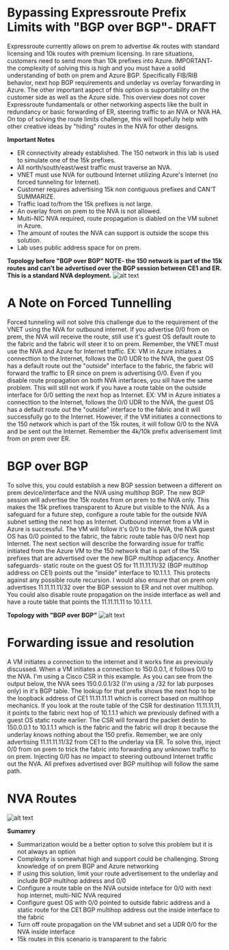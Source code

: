 # Bypassing Expressroute Prefix Limits with "BGP over BGP"- DRAFT
Expressroute currently allows on prem to advertise 4k routes with standard licensing and 10k routes with premium licensing. In rare situations, customers need to send more than 10k prefixes into Azure. IMPORTANT- the complexity of solving this is high and you must have a solid understanding of both on prem and Azure BGP. Specifically FIB/RIB
behavior, next hop BGP requirements and underlay vs overlay forwarding in Azure. The other important aspect of this option is supportability on the customer side as well as
the Azure side. This overview does not cover Expressroute fundamentals or other networking aspects like the built in redundancy or basic forwarding of ER, steering traffic to
an NVA or NVA HA. On top of solving the route limits challenge, this will hopefully help with other creative ideas by "hiding" routes in the NVA for other designs.

**Important Notes**
- ER connectivity already established. The 150 network in this lab is used to simulate one of the 15k prefixes.
- All north/south/east/west traffic must traverse an NVA.
- VNET must use NVA for outbound Internet utilizing Azure's Internet (no forced tunneling for Internet).
- Customer requires advertising 15k non contiguous prefixes and CAN'T SUMMARIZE.
- Traffic load to/from the 15k prefixes is not large.
- An overlay from on prem to the NVA is not allowed.
- Multi-NIC NVA required, route propagation is diabled on the VM subnet in Azure.
- The amount of routes the NVA can support is outside the scope this solution.
- Lab uses public address space for on prem.

**Topology before "BGP over BGP" NOTE- the 150 network is part of the 15k routes and can't be advertised over the BGP session between CE1 and ER. This is a standard NVA deployment.**
![alt text](https://github.com/jwrightazure/lab/blob/master/BGP-over-BGP/basic-er-nva-topo.png)

# A Note on Forced Tunnelling
Forced tunneling will not solve this challenge due to the requirement of the VNET using the NVA for outbound internet. If you advertise 0/0 from on prem, the NVA will receive the route, still use it's guest OS default route to the fabric and the fabric will steer it to on prem. Remember, the VNET must use the NVA and Azure for Internet traffic. EX: VM in Azure initiates a connecttion to the Internet, follows the 0/0 UDR to the NVA, the guest OS has a default route out the "outside" interface to the fabric, the fabric will forward the traffic to ER since on prem is advertising 0/0. Even if you disable route propagation on both NVA interfaces, you sill have the same problem. This will still not work if you have a route table on the outside interface for 0/0 setting the next hop as Internet. EX: VM in Azure initiates a connecttion to the Internet, follows the 0/0 UDR to the NVA, the guest OS has a default route out the "outside" interface to the fabric and it will successfully go to the Internet. However, if the VM initiates a connections to the 150 network which is part of the 15k routes, it will follow 0/0 to the NVA and be sent out the Internet. Remember the 4k/10k prefix adverisement limit from on prem over ER.

# BGP over BGP
To solve this, you could establish a new BGP session between a different on prem device/interface and the NVA using multihop BGP. The new BGP session will advertise the 15k routes from on prem to the NVA only. This makes the 15k prefixes transparent to Azure but visible to the NVA. As a safeguard for a future step, configure a route table for the outside NVA subnet setting the next hop as Internet. Outbound internet from a VM in Azure is successful. The VM will follow it's 0/0 to the NVA, the NVA guest OS has 0/0 pointed to the fabric, the fabric route table has 0/0 next hop Internet. The next section will describe the forwarding issue for traffic initiated from the Azure VM to the 150 network that is part of the 15k prefixes that are advertised over the new BGP multihop adjacency. Another safeguards- static route on the guest OS for 11.11.11.11/32 (BGP multihop address on CE1) points out the "inside" interface to 10.1.1.1. This protects against any possible route recursion. I would also ensure that on prem only advertises 11.11.11.11/32 over the BGP session to ER and not over multihop. You could also disable route propagation on the inside interface as well and have a route table that points the 11.11.11.11 to 10.1.1.1.

**Topology with "BGP over BGP"**
![alt text](https://github.com/jwrightazure/lab/blob/master/BGP-over-BGP/bgp-multihop.png)

# Forwarding issue and resolution
A VM initiates a connection to the internet and it works fine as previously discussed. When a VM initiates a connection to 150.0.0.1, it follows 0/0 to the NVA. I'm using a Cisco CSR in this example. As you can see from the output below, the NVA sees 150.0.0.1/32 (I'm using a /32 for lab purposes only) in it's BGP table. The lookup for that prefix shows the next hop to be the loopback address of CE1 11.11.11.11 which is correct based on multihop mechanics. If you look at the route table of the CSR for destination 11.11.11.11, it points to the fabric next hop of 10.1.1.1 which we previously defined with a guest OS static route earlier. The CSR will forward the packet destin to 150.0.0.1 to 10.1.1.1 which is the fabric and the fabric will drop it because the underlay knows nothing about the 150 prefix. Remember, we are only advertising 11.11.11.11/32 from CE1 to the underlay via ER. To solve this, inject 0/0 from on prem to trick the fabric into forwarding any unknown traffic to on prem. Injecting 0/0 has no impact to steering outbound Internet traffic out the NVA. All prefixes advertised over BGP multihop will follow the same path. 

# NVA Routes
![alt text](https://github.com/jwrightazure/lab/blob/master/BGP-over-BGP/routes.png)

**Sumamry**
- Summarization would be a better option to solve this problem but it is not always an option
- Complexity is somewhat high and support could be challenging. Strong knowledge of on prem BGP and Azure networking
- If using this solution, limit your route advertisement to the underlay and include BGP multihop address and 0/0
- Configure a route table on the NVA outside inteface for 0/0 with next hop internet, multi-NIC NVA required
- Configure guest OS with 0/0 pointed to outside fabric address and a static route for the CE1 BGP multihop address out the inside interface to the fabric
- Turn off route propagation on the VM subnet and set a UDR 0/0 for the NVA inside interface
- 15k routes in this scenario is transparent to the fabric
